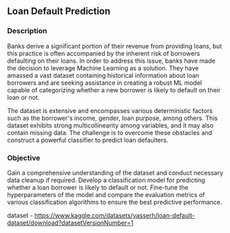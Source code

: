 ## Loan Default Prediction
### Description
Banks derive a significant portion of their revenue from providing loans, but this practice is often accompanied by the inherent risk of borrowers defaulting on their loans. In order to address this issue, banks have made the decision to leverage Machine Learning as a solution. They have amassed a vast dataset containing historical information about loan borrowers and are seeking assistance in creating a robust ML model capable of categorizing whether a new borrower is likely to default on their loan or not.

The dataset is extensive and encompasses various deterministic factors such as the borrower's income, gender, loan purpose, among others. This dataset exhibits strong multicollinearity among variables, and it may also contain missing data. The challenge is to overcome these obstacles and construct a powerful classifier to predict loan defaulters.


### Objective
Gain a comprehensive understanding of the dataset and conduct necessary data cleanup if required.
Develop a classification model for predicting whether a loan borrower is likely to default or not.
Fine-tune the hyperparameters of the model and compare the evaluation metrics of various classification algorithms to ensure the best predictive performance.

dataset - https://www.kaggle.com/datasets/yasserh/loan-default-dataset/download?datasetVersionNumber=1